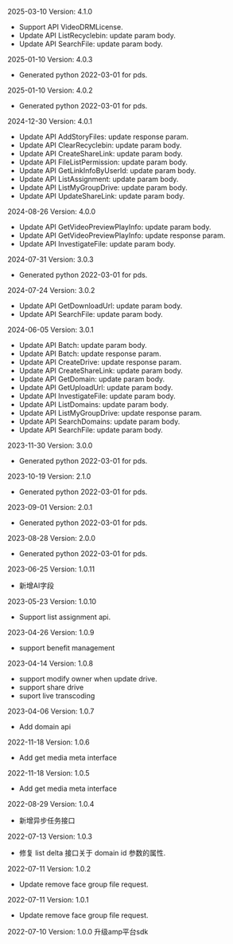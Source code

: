 2025-03-10 Version: 4.1.0
- Support API VideoDRMLicense.
- Update API ListRecyclebin: update param body.
- Update API SearchFile: update param body.


2025-01-10 Version: 4.0.3
- Generated python 2022-03-01 for pds.

2025-01-10 Version: 4.0.2
- Generated python 2022-03-01 for pds.

2024-12-30 Version: 4.0.1
- Update API AddStoryFiles: update response param.
- Update API ClearRecyclebin: update param body.
- Update API CreateShareLink: update param body.
- Update API FileListPermission: update param body.
- Update API GetLinkInfoByUserId: update param body.
- Update API ListAssignment: update param body.
- Update API ListMyGroupDrive: update param body.
- Update API UpdateShareLink: update param body.


2024-08-26 Version: 4.0.0
- Update API GetVideoPreviewPlayInfo: update param body.
- Update API GetVideoPreviewPlayInfo: update response param.
- Update API InvestigateFile: update param body.


2024-07-31 Version: 3.0.3
- Generated python 2022-03-01 for pds.

2024-07-24 Version: 3.0.2
- Update API GetDownloadUrl: update param body.
- Update API SearchFile: update param body.


2024-06-05 Version: 3.0.1
- Update API Batch: update param body.
- Update API Batch: update response param.
- Update API CreateDrive: update response param.
- Update API CreateShareLink: update param body.
- Update API GetDomain: update param body.
- Update API GetUploadUrl: update param body.
- Update API InvestigateFile: update param body.
- Update API ListDomains: update param body.
- Update API ListMyGroupDrive: update response param.
- Update API SearchDomains: update param body.
- Update API SearchFile: update param body.


2023-11-30 Version: 3.0.0
- Generated python 2022-03-01 for pds.

2023-10-19 Version: 2.1.0
- Generated python 2022-03-01 for pds.

2023-09-01 Version: 2.0.1
- Generated python 2022-03-01 for pds.

2023-08-28 Version: 2.0.0
- Generated python 2022-03-01 for pds.

2023-06-25 Version: 1.0.11
- 新增AI字段

2023-05-23 Version: 1.0.10
- Support list assignment api.

2023-04-26 Version: 1.0.9
- support benefit management

2023-04-14 Version: 1.0.8
- support modify owner when update drive.
- support share drive
- suport live transcoding

2023-04-06 Version: 1.0.7
- Add domain api

2022-11-18 Version: 1.0.6
- Add get media meta interface

2022-11-18 Version: 1.0.5
- Add get media meta interface

2022-08-29 Version: 1.0.4
- 新增异步任务接口

2022-07-13 Version: 1.0.3
- 修复 list delta 接口关于 domain id 参数的属性.

2022-07-11 Version: 1.0.2
- Update remove face group file request.


2022-07-11 Version: 1.0.1
- Update remove face group file request.


2022-07-10 Version: 1.0.0
升级amp平台sdk

